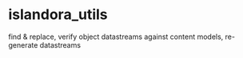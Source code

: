 islandora_utils
===============

find &amp; replace, verify object datastreams against content models, re-generate datastreams